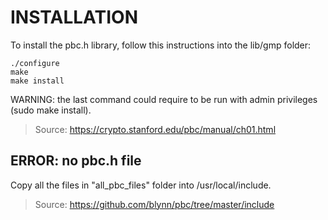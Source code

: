 # INSTALLATION
To install the pbc.h library, follow this instructions into the lib/gmp folder:

```
./configure
make
make install
```

WARNING: the last command could require to be run with admin privileges (sudo make install).
> Source: https://crypto.stanford.edu/pbc/manual/ch01.html


## ERROR: no pbc.h file

Copy all the files in "all_pbc_files" folder into /usr/local/include.

> Source: https://github.com/blynn/pbc/tree/master/include
